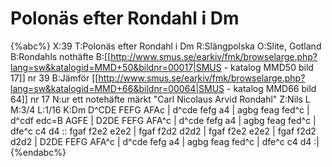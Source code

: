 # Polonäs efter Rondahl i Dm

{%abc%}
X:39
T:Polonäs efter Rondahl i Dm
R:Slängpolska
O:Slite, Gotland
B:Rondahls nothäfte
B:[[http://www.smus.se/earkiv/fmk/browselarge.php?lang=sw&katalogid=MMD+50&bildnr=00017|SMUS - katalog MMD50 bild 17]] nr 39
B:Jämför [[http://www.smus.se/earkiv/fmk/browselarge.php?lang=sw&katalogid=MMD+66&bildnr=00064|SMUS - katalog MMD66 bild 64]] nr 17
N:ur ett notehäfte märkt "Carl Nicolaus Arvid Rondahl"
Z:Nils L
M:3/4
L:1/16
K:Dm
D^CDE FEFG AFAc | d^cde fefg a4 | agbg feag fed^c | d^cdf edc=B AGFE |
D2DE FEFG AFA^c | d^cde fefg a4 | agbg feag fed^c | dfe^c c4 d4 ::
fgaf f2e2 e2e2 | fgaf f2d2 d2d2 | fgaf f2e2 e2e2 | fgaf f2d2 d2d2 |
D2DE FEFG AFA^c | d^cde fefg a4 | agbg feag fed^c | dfe^c c4 d4 :|
{%endabc%}
